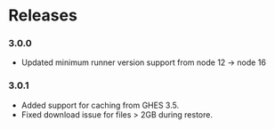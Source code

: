 # Releases

### 3.0.0
- Updated minimum runner version support from node 12 -> node 16

### 3.0.1
- Added support for caching from GHES 3.5.
- Fixed download issue for files > 2GB during restore.
